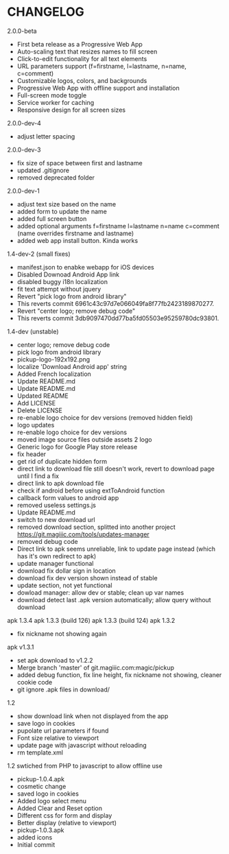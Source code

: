 # CHANGELOG

2.0.0-beta
* First beta release as a Progressive Web App
* Auto-scaling text that resizes names to fill screen
* Click-to-edit functionality for all text elements
* URL parameters support (f=firstname, l=lastname, n=name, c=comment)
* Customizable logos, colors, and backgrounds
* Progressive Web App with offline support and installation
* Full-screen mode toggle
* Service worker for caching
* Responsive design for all screen sizes

2.0.0-dev-4
* adjust letter spacing

2.0.0-dev-3
* fix size of space between first and lastname
* updated .gitignore
* removed deprecated folder

2.0.0-dev-1
* adjust text size based on the name
* added form to  update the name
* added full screen button
* added optional arguments f=firstname l=lastname n=name c=comment (name overrides firstname and lastname)
* added web app install button. Kinda works

1.4-dev-2 (small fixes)
* manifest.json to enabke webapp for iOS devices
* Disabled Downoad Android App link
* disabled buggy i18n localization
* fit text attempt without jquery
* Revert "pick logo from android library"
* This reverts commit 6961c43c97d7e066049fa8f77fb2423189870277.
* Revert "center logo; remove debug code"
* This reverts commit 3db9097470dd77ba5fd05503e95259780dc93801.

1.4-dev (unstable)
* center logo; remove debug code
* pick logo from android library
* pickup-logo-192x192.png
* localize 'Download Android app' string
* Added French localization
* Update README.md
* Update README.md
* Updated README
* Add LICENSE
* Delete LICENSE
* re-enable logo choice for dev versions (removed hidden field)
* logo updates
* re-enable logo choice for dev versions
* moved image source files outside assets
2 logo
* Generic logo for Google Play store release
* fix header
* get rid of duplicate hidden form
* direct link to download file still doesn't work, revert to download page until I find a fix
* direct link to apk download file
* check if android before using extToAndroid function
* callback form values to android app
* removed useless settings.js
* Update README.md
* switch to new download url
* removed download section, splitted into another project https://git.magiiic.com/tools/updates-manager
* removed debug code
* Direct link to apk seems unreliable, link to update page instead (which has it's own redirect to apk)
* update manager functional
* download fix dollar sign in location
* download fix dev version shown instead of stable
* update section, not yet functional
* dowload manager: allow dev or stable; clean up var names
* download detect last .apk version automatically; allow query without download

apk 1.3.4
apk 1.3.3 (build 126)
apk 1.3.3 (build 124)
apk 1.3.2
* fix nickname not showing again

apk v1.3.1
* set apk download to v1.2.2
* Merge branch 'master' of git.magiiic.com:magic/pickup
* added debug function, fix line height, fix nickname not showing, cleaner cookie code
* git ignore .apk files in download/

1.2
* show download link when not displayed from the app
* save logo in cookies
* pupolate url parameters if found
* Font size relative to viewport
* update page with javascript without reloading
* rm template.xml

1.2 swtiched from PHP to javascript to allow offline use
* pickup-1.0.4.apk
* cosmetic change
* saved logo in cookies
* Added logo select menu
* Added Clear and Reset option
* Different css for form and display
* Better display (relative to viewport)
* pickup-1.0.3.apk
* added icons
* Initial commit
